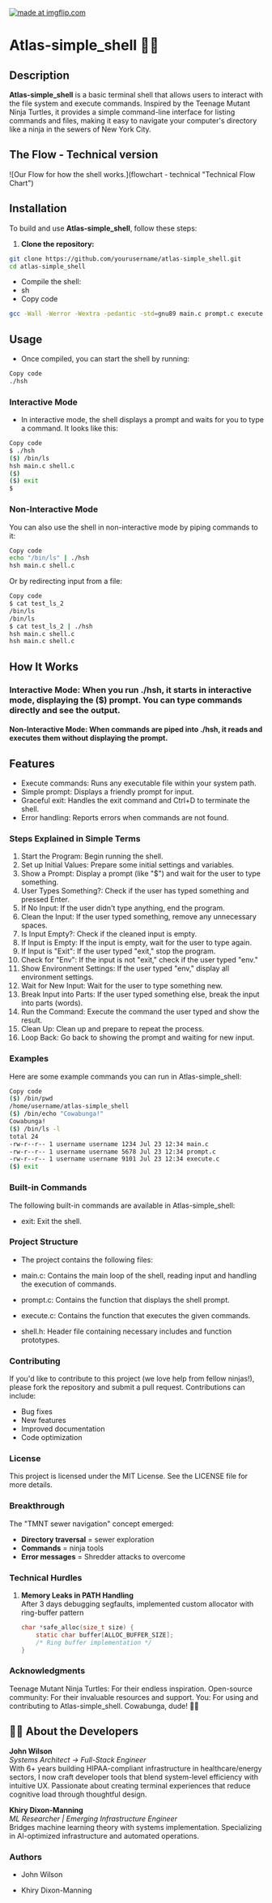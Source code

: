 ﻿<a href="https://imgflip.com/i/8ypabe"><img src="https://i.imgflip.com/8ypabe.jpg" title="made at imgflip.com"/></a><div></a></div>

# Atlas-simple_shell 🐢🍕

## Description
**Atlas-simple_shell** is a basic terminal shell that allows users to interact with the file system and execute commands. Inspired by the Teenage Mutant Ninja Turtles, it provides a simple command-line interface for listing commands and files, making it easy to navigate your computer's directory like a ninja in the sewers of New York City.

## The Flow - Technical version
![Our Flow for how the shell works.](flowchart - technical "Technical Flow Chart")

## Installation
To build and use **Atlas-simple_shell**, follow these steps:

1. **Clone the repository:**
 ```sh
git clone https://github.com/yourusername/atlas-simple_shell.git
cd atlas-simple_shell
```

- Compile the shell:
- sh
- Copy code

```sh
gcc -Wall -Werror -Wextra -pedantic -std=gnu89 main.c prompt.c execute.c -o hsh 
```

## Usage
- Once compiled, you can start the shell by running:

```sh
Copy code
./hsh
```


### Interactive Mode
- In interactive mode, the shell displays a prompt and waits for you to type a command. It looks like this:

```sh
Copy code
$ ./hsh
($) /bin/ls
hsh main.c shell.c
($)
($) exit
$
```
### Non-Interactive Mode
You can also use the shell in non-interactive mode by piping commands to it:

```sh
Copy code
echo "/bin/ls" | ./hsh
hsh main.c shell.c
```

Or by redirecting input from a file:

```sh
Copy code
$ cat test_ls_2
/bin/ls
/bin/ls
$ cat test_ls_2 | ./hsh
hsh main.c shell.c
hsh main.c shell.c
```

## How It Works
### Interactive Mode: When you run ./hsh, it starts in interactive mode, displaying the ($) prompt. You can type commands directly and see the output.

#### Non-Interactive Mode: When commands are piped into ./hsh, it reads and executes them without displaying the prompt.
## Features
- Execute commands: Runs any executable file within your system path.
- Simple prompt: Displays a friendly prompt for input.
- Graceful exit: Handles the exit command and Ctrl+D to terminate the shell.
- Error handling: Reports errors when commands are not found.

### **Steps Explained in Simple Terms**
1. Start the Program: Begin running the shell.
2. Set up Initial Values: Prepare some initial settings and variables.
3. Show a Prompt: Display a prompt (like "$") and wait for the user to type something.
4. User Types Something?: Check if the user has typed something and pressed Enter.
5. If No Input: If the user didn't type anything, end the program.
6. Clean the Input: If the user typed something, remove any unnecessary spaces.
7. Is Input Empty?: Check if the cleaned input is empty.
8. If Input is Empty: If the input is empty, wait for the user to type again.
9. If Input is "Exit": If the user typed "exit," stop the program.
10. Check for "Env": If the input is not "exit," check if the user typed "env."
11. Show Environment Settings: If the user typed "env," display all environment settings.
12. Wait for New Input: Wait for the user to type something new.
13. Break Input into Parts: If the user typed something else, break the input into parts (words).
14. Run the Command: Execute the command the user typed and show the result.
15. Clean Up: Clean up and prepare to repeat the process.
16. Loop Back: Go back to showing the prompt and waiting for new input.
### Examples
Here are some example commands you can run in Atlas-simple_shell:

```sh
Copy code
($) /bin/pwd
/home/username/atlas-simple_shell
($) /bin/echo "Cowabunga!"
Cowabunga!
($) /bin/ls -l
total 24
-rw-r--r-- 1 username username 1234 Jul 23 12:34 main.c
-rw-r--r-- 1 username username 5678 Jul 23 12:34 prompt.c
-rw-r--r-- 1 username username 9101 Jul 23 12:34 execute.c
($) exit
```
### Built-in Commands
The following built-in commands are available in Atlas-simple_shell:

- exit: Exit the shell.
### Project Structure
- The project contains the following files:

- main.c: Contains the main loop of the shell, reading input and handling the execution of commands.

- prompt.c: Contains the function that displays the shell prompt.

- execute.c: Contains the function that executes the given commands.
- shell.h: Header file containing necessary includes and function prototypes.
### Contributing
If you'd like to contribute to this project (we love help from fellow ninjas!), please fork the repository and submit a pull request. Contributions can include:

- Bug fixes
- New features
- Improved documentation
- Code optimization
### License
This project is licensed under the MIT License. See the LICENSE file for more details.
### Breakthrough
The "TMNT sewer navigation" concept emerged:
- **Directory traversal** = sewer exploration
- **Commands** = ninja tools
- **Error messages** = Shredder attacks to overcome

### Technical Hurdles
1. **Memory Leaks in PATH Handling**  
   After 3 days debugging segfaults, implemented custom allocator with ring-buffer pattern
   ```c
   char *safe_alloc(size_t size) {
       static char buffer[ALLOC_BUFFER_SIZE];
       /* Ring buffer implementation */
   }
### Acknowledgments
Teenage Mutant Ninja Turtles: For their endless inspiration.
Open-source community: For their invaluable resources and support.
You: For using and contributing to Atlas-simple_shell.
Cowabunga, dude! 🐢🍕

## 👨‍💻 About the Developers
**John Wilson**  
*Systems Architect → Full-Stack Engineer*  
With 6+ years building HIPAA-compliant infrastructure in healthcare/energy sectors, I now craft developer tools that blend system-level efficiency with intuitive UX. Passionate about creating terminal experiences that reduce cognitive load through thoughtful design.  

**Khiry Dixon-Manning**  
*ML Researcher | Emerging Infrastructure Engineer*  
Bridges machine learning theory with systems implementation. Specializing in AI-optimized infrastructure and automated operations.


### Authors
- John Wilson


- Khiry Dixon-Manning




